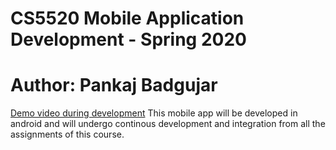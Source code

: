 # CS5520 Mobile Application Development - Spring 2020 
# Author: Pankaj Badgujar

[Demo video during development](https://www.youtube.com/watch?v=JeeX8DSMcxg)
This mobile app will be developed in android and will undergo continous development and integration from all the assignments of this course.
